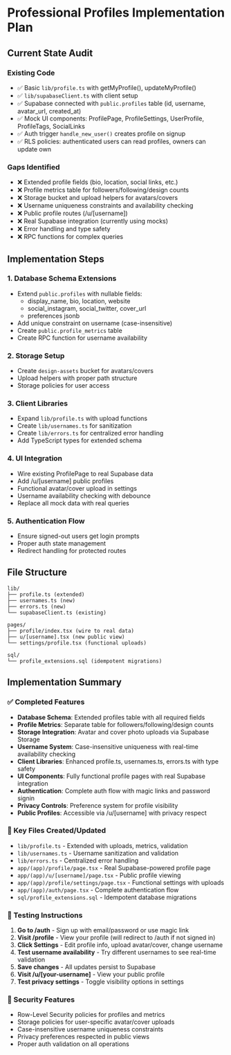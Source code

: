 # Professional Profiles Implementation Plan

## Current State Audit

### Existing Code
- ✅ Basic `lib/profile.ts` with getMyProfile(), updateMyProfile()
- ✅ `lib/supabaseClient.ts` with client setup
- ✅ Supabase connected with `public.profiles` table (id, username, avatar_url, created_at)
- ✅ Mock UI components: ProfilePage, ProfileSettings, UserProfile, ProfileTags, SocialLinks
- ✅ Auth trigger `handle_new_user()` creates profile on signup
- ✅ RLS policies: authenticated users can read profiles, owners can update own

### Gaps Identified
- ❌ Extended profile fields (bio, location, social links, etc.)
- ❌ Profile metrics table for followers/following/design counts
- ❌ Storage bucket and upload helpers for avatars/covers
- ❌ Username uniqueness constraints and availability checking
- ❌ Public profile routes (/u/[username])
- ❌ Real Supabase integration (currently using mocks)
- ❌ Error handling and type safety
- ❌ RPC functions for complex queries

## Implementation Steps

### 1. Database Schema Extensions
- Extend `public.profiles` with nullable fields:
  - display_name, bio, location, website
  - social_instagram, social_twitter, cover_url
  - preferences jsonb
- Add unique constraint on username (case-insensitive)
- Create `public.profile_metrics` table
- Create RPC function for username availability

### 2. Storage Setup
- Create `design-assets` bucket for avatars/covers
- Upload helpers with proper path structure
- Storage policies for user access

### 3. Client Libraries
- Expand `lib/profile.ts` with upload functions
- Create `lib/usernames.ts` for sanitization
- Create `lib/errors.ts` for centralized error handling
- Add TypeScript types for extended schema

### 4. UI Integration
- Wire existing ProfilePage to real Supabase data
- Add /u/[username] public profiles
- Functional avatar/cover upload in settings
- Username availability checking with debounce
- Replace all mock data with real queries

### 5. Authentication Flow
- Ensure signed-out users get login prompts
- Proper auth state management
- Redirect handling for protected routes

## File Structure
```
lib/
├── profile.ts (extended)
├── usernames.ts (new)
├── errors.ts (new)
└── supabaseClient.ts (existing)

pages/
├── profile/index.tsx (wire to real data)
├── u/[username].tsx (new public view)
└── settings/profile.tsx (functional uploads)

sql/
└── profile_extensions.sql (idempotent migrations)
```

## Implementation Summary

### ✅ Completed Features
- **Database Schema**: Extended profiles table with all required fields
- **Profile Metrics**: Separate table for followers/following/design counts
- **Storage Integration**: Avatar and cover photo uploads via Supabase Storage
- **Username System**: Case-insensitive uniqueness with real-time availability checking
- **Client Libraries**: Enhanced profile.ts, usernames.ts, errors.ts with type safety
- **UI Components**: Fully functional profile pages with real Supabase integration
- **Authentication**: Complete auth flow with magic links and password signin
- **Privacy Controls**: Preference system for profile visibility
- **Public Profiles**: Accessible via /u/[username] with privacy respect

### 🔧 Key Files Created/Updated
- `lib/profile.ts` - Extended with uploads, metrics, validation
- `lib/usernames.ts` - Username sanitization and validation
- `lib/errors.ts` - Centralized error handling
- `app/(app)/profile/page.tsx` - Real Supabase-powered profile page
- `app/(app)/u/[username]/page.tsx` - Public profile viewing
- `app/(app)/profile/settings/page.tsx` - Functional settings with uploads
- `app/(app)/auth/page.tsx` - Complete authentication flow
- `sql/profile_extensions.sql` - Idempotent database migrations

### 🧪 Testing Instructions
1. **Go to /auth** - Sign up with email/password or use magic link
2. **Visit /profile** - View your profile (will redirect to /auth if not signed in)
3. **Click Settings** - Edit profile info, upload avatar/cover, change username
4. **Test username availability** - Try different usernames to see real-time validation
5. **Save changes** - All updates persist to Supabase
6. **Visit /u/[your-username]** - View your public profile
7. **Test privacy settings** - Toggle visibility options in settings

### 🔐 Security Features
- Row-Level Security policies for profiles and metrics
- Storage policies for user-specific avatar/cover uploads
- Case-insensitive username uniqueness constraints
- Privacy preferences respected in public views
- Proper auth validation on all operations
